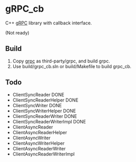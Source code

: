 # gRPC_cb
C++ [gRPC](http://www.grpc.io/) library with callback interface.

(Not ready)

## Build
1. Copy [grpc](https://github.com/grpc/grpc) as third-party/grpc, and build grpc.
2. Use build/grpc_cb.sln or build/Makefile to build grpc_cb.

## Todo

* ClientSyncReader 				DONE
* ClientSyncReaderHelper		DONE
* ClientSyncWriter				DONE
* ClientSyncWriterHelper		DONE
* ClientSyncReaderWriter		DONE
* ClientSyncReaderWriterImpl	DONE
* ClientAsyncReader
* ClientAsyncReaderHelper
* ClientAsyncWriter
* ClientAsyncWriterHelper
* ClientAsyncReaderWriter
* ClientAsyncReaderWriterImpl



